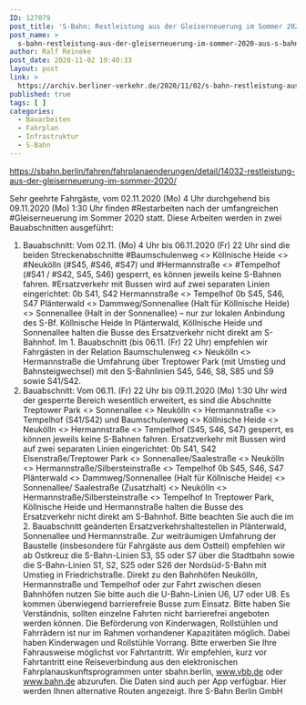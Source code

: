 ```yaml
---
ID: 127079
post_title: 'S-Bahn: Restleistung aus der Gleiserneuerung im Sommer 2020, aus S-Bahn'
post_name: >
  s-bahn-restleistung-aus-der-gleiserneuerung-im-sommer-2020-aus-s-bahn
author: Ralf Reineke
post_date: 2020-11-02 19:40:33
layout: post
link: >
  https://archiv.berliner-verkehr.de/2020/11/02/s-bahn-restleistung-aus-der-gleiserneuerung-im-sommer-2020-aus-s-bahn/
published: true
tags: [ ]
categories:
  - Bauarbeiten
  - Fahrplan
  - Infrastruktur
  - S-Bahn
---
```

https://sbahn.berlin/fahren/fahrplanaenderungen/detail/14032-restleistung-aus-der-gleiserneuerung-im-sommer-2020/

Sehr geehrte Fahrgäste,
vom 02.11.2020 (Mo) 4 Uhr durchgehend bis 09.11.2020 (Mo) 1:30 Uhr finden #Restarbeiten nach der
umfangreichen #Gleiserneuerung im Sommer 2020 statt.
Diese Arbeiten werden in zwei Bauabschnitten ausgeführt:
1. Bauabschnitt:
Vom 02.11. (Mo) 4 Uhr bis 06.11.2020 (Fr) 22 Uhr sind die beiden Streckenabschnitte #Baumschulenweg &lt;&gt;
Köllnische Heide &lt;&gt; #Neukölln (#S45, #S46, #S47) und #Hermannstraße &lt;&gt; #Tempelhof (#S41 / #S42, S45, S46) gesperrt, es
können jeweils keine S-Bahnen fahren.
#Ersatzverkehr mit Bussen wird auf zwei separaten Linien eingerichtet:
0b S41, S42 Hermannstraße &lt;&gt; Tempelhof
0b S45, S46, S47 Plänterwald &lt;&gt; Dammweg/Sonnenallee (Halt für Köllnische Heide) &lt;&gt; Sonnenallee (Halt in
der Sonnenallee) – nur zur lokalen Anbindung des S-Bf. Köllnische Heide
In Plänterwald, Köllnische Heide und Sonnenallee halten die Busse des Ersatzverkehr nicht direkt am S-Bahnhof.
Im 1. Bauabschnitt (bis 06.11. (Fr) 22 Uhr) empfehlen wir Fahrgästen in der Relation Baumschulenweg &lt;&gt;
Neukölln &lt;&gt; Hermannstraße die Umfahrung über Treptower Park (mit Umstieg und Bahnsteigwechsel) mit den
S-Bahnlinien S45, S46, S8, S85 und S9 sowie S41/S42.
2. Bauabschnitt:
Vom 06.11. (Fr) 22 Uhr bis 09.11.2020 (Mo) 1:30 Uhr wird der gesperrte Bereich wesentlich erweitert, es sind die
Abschnitte Treptower Park &lt;&gt; Sonnenallee &lt;&gt; Neukölln &lt;&gt; Hermannstraße &lt;&gt; Tempelhof (S41/S42) und
Baumschulenweg &lt;&gt; Köllnische Heide &lt;&gt; Neukölln &lt;&gt; Hermannstraße &lt;&gt; Tempelhof (S45, S46, S47) gesperrt, es
können jeweils keine S-Bahnen fahren.
Ersatzverkehr mit Bussen wird auf zwei separaten Linien eingerichtet:
0b S41, S42 Elsenstraße/Treptower Park &lt;&gt; Sonnenallee/Saalestraße &lt;&gt; Neukölln &lt;&gt;
Hermannstraße/Silbersteinstraße &lt;&gt; Tempelhof
0b S45, S46, S47 Plänterwald &lt;&gt; Dammweg/Sonnenallee (Halt für Köllnische Heide) &lt;&gt; Sonnenallee/
Saalestraße (Zusatzhalt) &lt;&gt; Neukölln &lt;&gt; Hermannstraße/Silbersteinstraße &lt;&gt; Tempelhof
In Treptower Park, Köllnische Heide und Hermannstraße halten die Busse des Ersatzverkehr nicht direkt am
S-Bahnhof. Bitte beachten Sie auch die im 2. Bauabschnitt geänderten Ersatzverkehrshaltestellen in Plänterwald,
Sonnenallee und Hermannstraße.
Zur weiträumigen Umfahrung der Baustelle (insbesondere für Fahrgäste aus dem Ostteil) empfehlen wir ab
Ostkreuz die S-Bahn-Linien S3, S5 oder S7 über die Stadtbahn sowie die S-Bahn-Linien S1, S2, S25 oder S26 der
Nordsüd-S-Bahn mit Umstieg in Friedrichstraße. Direkt zu den Bahnhöfen Neukölln, Hermannstraße und
Tempelhof oder zur Fahrt zwischen diesen Bahnhöfen nutzen Sie bitte auch die U-Bahn-Linien U6, U7 oder U8.
Es kommen überwiegend barrierefreie Busse zum Einsatz. Bitte haben Sie Verständnis, sollten einzelne Fahrten
nicht barrierefrei angeboten werden können. Die Beförderung von Kinderwagen, Rollstühlen und Fahrrädern ist
nur im Rahmen vorhandener Kapazitäten möglich. Dabei haben Kinderwagen und Rollstühle Vorrang.
Bitte erwerben Sie Ihre Fahrausweise möglichst vor Fahrtantritt.
Wir empfehlen, kurz vor Fahrtantritt eine Reiseverbindung aus den elektronischen Fahrplanauskunftsprogrammen
unter sbahn.berlin, www.vbb.de oder www.bahn.de abzurufen. Die Daten sind auch per App verfügbar. Hier
werden Ihnen alternative Routen angezeigt.
Ihre S-Bahn Berlin GmbH